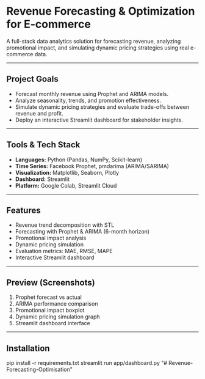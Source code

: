 # Revenue Forecasting & Optimization for E-commerce

A full-stack data analytics solution for forecasting revenue, analyzing promotional impact, and simulating dynamic pricing strategies using real e-commerce data.

---

## Project Goals

- Forecast monthly revenue using Prophet and ARIMA models.
- Analyze seasonality, trends, and promotion effectiveness.
- Simulate dynamic pricing strategies and evaluate trade-offs between revenue and profit.
- Deploy an interactive Streamlit dashboard for stakeholder insights.

---

## Tools & Tech Stack

- **Languages:** Python (Pandas, NumPy, Scikit-learn)
- **Time Series:** Facebook Prophet, pmdarima (ARIMA/SARIMA)
- **Visualization:** Matplotlib, Seaborn, Plotly
- **Dashboard:** Streamlit
- **Platform:** Google Colab, Streamlit Cloud

---

## Features

- Revenue trend decomposition with STL
- Forecasting with Prophet & ARIMA (6-month horizon)
- Promotional impact analysis
- Dynamic pricing simulation
- Evaluation metrics: MAE, RMSE, MAPE
- Interactive Streamlit dashboard

---

## Preview (Screenshots)

1. Prophet forecast vs actual
2. ARIMA performance comparison
3. Promotional impact boxplot
4. Dynamic pricing simulation graph
5. Streamlit dashboard interface

---

## Installation

pip install -r requirements.txt
streamlit run app/dashboard.py
"# Revenue-Forecasting-Optimisation" 
